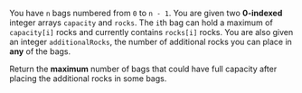 You have `n` bags numbered from `0` to `n - 1`. You are given two **0-indexed** integer arrays `capacity` and `rocks`. The `i`th bag can hold a maximum of `capacity[i]` rocks and currently contains `rocks[i]` rocks. You are also given an integer `additionalRocks`, the number of additional rocks you can place in **any** of the bags.

Return the **maximum** number of bags that could have full capacity after placing the additional rocks in some bags.
